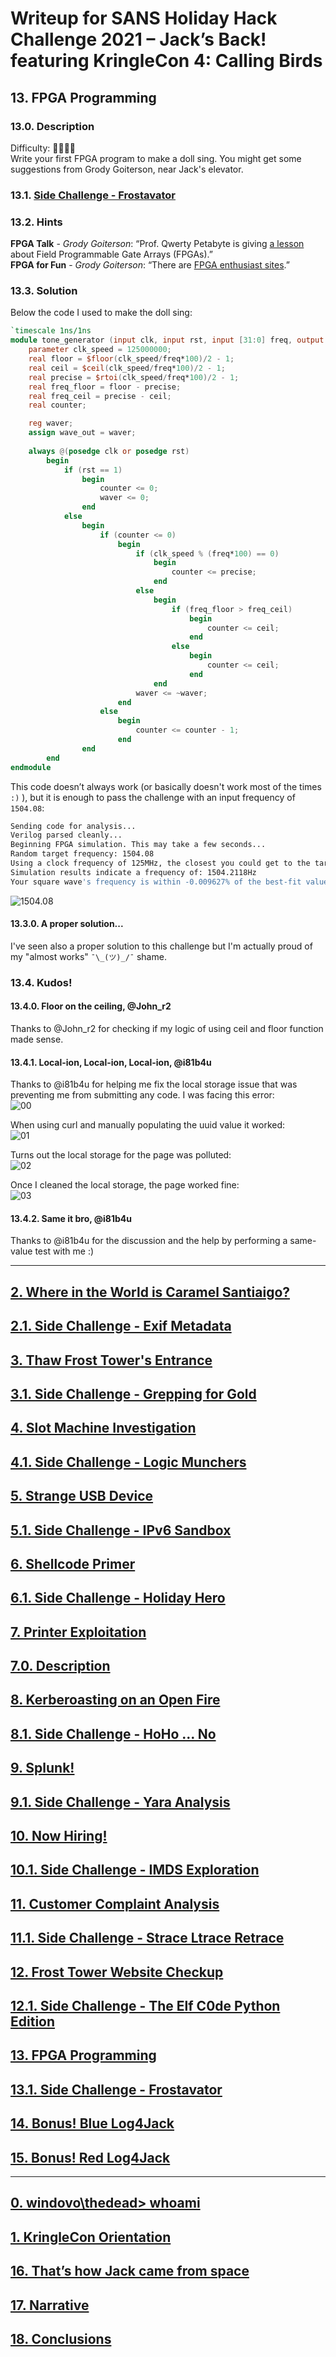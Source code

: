 # Writeup for SANS Holiday Hack Challenge 2021 – Jack’s Back! featuring KringleCon 4: Calling Birds
## 13. FPGA Programming
### 13.0. Description
Difficulty: :christmas_tree::christmas_tree::christmas_tree::christmas_tree:  
Write your first FPGA program to make a doll sing. You might get some suggestions from Grody Goiterson, near Jack's elevator.

### 13.1. [Side Challenge - Frostavator](/13.%20FPGA%20Programming/13.01.%20Side%20Challenge%20-%20Frostavator/README.md)

### 13.2. Hints
**FPGA Talk** - *Grody Goiterson*: “Prof. Qwerty Petabyte is giving [a lesson](https://www.youtube.com/watch?v=GFdG1PJ4QjA) about Field Programmable Gate Arrays (FPGAs).”  
**FPGA for Fun** - *Grody Goiterson*: “There are [FPGA enthusiast sites](https://www.fpga4fun.com/MusicBox.html).”

### 13.3. Solution
Below the code I used to make the doll sing:
```verilog
`timescale 1ns/1ns
module tone_generator (input clk, input rst, input [31:0] freq, output wave_out);
    parameter clk_speed = 125000000;
    real floor = $floor(clk_speed/freq*100)/2 - 1;
    real ceil = $ceil(clk_speed/freq*100)/2 - 1;
    real precise = $rtoi(clk_speed/freq*100)/2 - 1;
    real freq_floor = floor - precise;
    real freq_ceil = precise - ceil;
    real counter;

    reg waver;    
    assign wave_out = waver;
    
    always @(posedge clk or posedge rst)
        begin
            if (rst == 1)
                begin
                    counter <= 0;
                    waver <= 0;
                end
            else
                begin
                    if (counter <= 0)
                        begin
                            if (clk_speed % (freq*100) == 0)
                                begin
                                    counter <= precise;
                                end
                            else
                                begin
                                    if (freq_floor > freq_ceil)
                                        begin
                                            counter <= ceil;
                                        end
                                    else
                                        begin 
                                            counter <= ceil;
                                        end
                                end
                            waver <= ~waver;
                        end
                    else
                        begin
                            counter <= counter - 1;
                        end
                end
        end
endmodule
```

This code doesn’t always work (or basically doesn't work most of the times `:)` ), but it is enough to pass the challenge with an input frequency of `1504.08`:
```bash
Sending code for analysis...
Verilog parsed cleanly...
Beginning FPGA simulation. This may take a few seconds...
Random target frequency: 1504.08
Using a clock frequency of 125MHz, the closest you could get to the target frequency is 1504.0670
Simulation results indicate a frequency of: 1504.2118Hz
Your square wave's frequency is within -0.009627% of the best-fit value
```
![1504.08](imgs/1504.08.png)

#### 13.3.0. A proper solution...
I've seen also a proper solution to this challenge but I'm actually proud of my "almost works" `¯\_(ツ)_/¯` shame.

### 13.4. Kudos!
#### 13.4.0. Floor on the ceiling, @John_r2
Thanks to @John_r2 for checking if my logic of using ceil and floor function made sense.
#### 13.4.1. Local-ion, Local-ion, Local-ion, @i81b4u
Thanks to @i81b4u for helping me fix the local storage issue that was preventing me from submitting any code.
I was facing this error:  
![00](imgs/error_imgs/00_error.png)

When using curl and manually populating the uuid value it worked:  
![01](imgs/error_imgs/01_curl.png)

Turns out the local storage for the page was polluted:  
![02](imgs/error_imgs/02_local_storage_KO.png)
 
Once I cleaned the local storage, the page worked fine:  
![03](imgs/error_imgs/03_local_storage_refresh.png)
#### 13.4.2. Same it bro, @i81b4u
Thanks to @i81b4u for the discussion and the help by performing a same-value test with me :)

---
## [2. Where in the World is Caramel Santiaigo?](README.md)
## [2.1. Side Challenge - Exif Metadata](README.md)
## [3. Thaw Frost Tower's Entrance](README.md)
## [3.1. Side Challenge - Grepping for Gold](README.md)
## [4. Slot Machine Investigation](README.md)
## [4.1. Side Challenge - Logic Munchers](README.md)
## [5. Strange USB Device](README.md)
## [5.1. Side Challenge - IPv6 Sandbox](README.md)
## [6. Shellcode Primer](README.md)
## [6.1. Side Challenge - Holiday Hero](README.md)
## [7. Printer Exploitation](README.md)
## [7.0. Description](README.md)
## [8. Kerberoasting on an Open Fire](README.md)
## [8.1. Side Challenge - HoHo … No](README.md)
## [9. Splunk!](README.md)
## [9.1. Side Challenge - Yara Analysis](README.md)
## [10. Now Hiring!](README.md)
## [10.1. Side Challenge - IMDS Exploration](README.md)
## [11. Customer Complaint Analysis](README.md)
## [11.1. Side Challenge - Strace Ltrace Retrace](README.md)
## [12. Frost Tower Website Checkup](README.md)
## [12.1. Side Challenge - The Elf C0de Python Edition](README.md)
## [13. FPGA Programming](README.md)
## [13.1. Side Challenge - Frostavator](README.md)
## [14. Bonus! Blue Log4Jack](README.md)
## [15. Bonus! Red Log4Jack](README.md)
---
## [0. windovo\\thedead> whoami](../README.md)
## [1. KringleCon Orientation](01.%20KringleCon%20Orientation/README.md)
## [16. That’s how Jack came from space](../README.md#16-thats-how-jack-came-from-space)
## [17. Narrative](../README.md#17-narrative)
## [18. Conclusions](../README.md#18-conclusions)